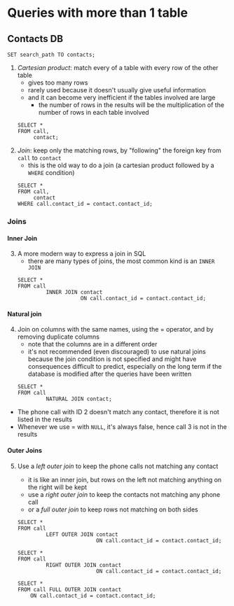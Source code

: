 # Queries with more than 1 table

## Contacts DB

```postgresql
SET search_path TO contacts;
```

1. *Cartesian product*: match every of a table with every row of the other table
    - gives too many rows
    - rarely used because it doesn't usually give useful information
    - and it can become very inefficient if the tables involved are large
        - the number of rows in the results will be the multiplication of the number of rows in each table involved
   ```postgresql
   SELECT *
   FROM call,
        contact;
   ```
2. *Join*: keep only the matching rows, by "following" the foreign key from `call` to `contact`
    - this is the old way to do a join (a cartesian product followed by a `WHERE` condition)
   ```postgresql
   SELECT *
   FROM call,
        contact
   WHERE call.contact_id = contact.contact_id;
   ```

### Joins

#### Inner Join

3. A more modern way to express a join in SQL
    - there are many types of joins, the most common kind is an `INNER JOIN`
   ```postgresql
   SELECT *
   FROM call
            INNER JOIN contact
                       ON call.contact_id = contact.contact_id;
   ```

#### Natural join

4. Join on columns with the same names, using the = operator, and by removing duplicate columns
    - note that the columns are in a different order
    - it's not recommended (even discouraged) to use natural joins because the join condition is not specified and might
      have consequences difficult to predict, especially on the long term if the database is modified after the queries
      have been written
   ```postgresql
   SELECT *
   FROM call
            NATURAL JOIN contact; 
   ```
- The phone call with ID 2 doesn't match any contact, therefore it is not listed in the results
- Whenever we use = with `NULL`, it's always false, hence call 3 is not in the results

#### Outer Joins

5. Use a *left outer join* to keep the phone calls not matching any contact
    - it is like an inner join, but rows on the left not matching anything on the right will be kept
    - use a *right outer join* to keep the contacts not matching any phone call
    - or a *full outer join* to keep rows not matching on both sides
   ```postgresql
   SELECT *
   FROM call
            LEFT OUTER JOIN contact
                            ON call.contact_id = contact.contact_id;
   ```

   ```postgresql
   SELECT *
   FROM call
            RIGHT OUTER JOIN contact
                            ON call.contact_id = contact.contact_id;
   ```
   
   ```postgresql
   SELECT *
   FROM call FULL OUTER JOIN contact
       ON call.contact_id = contact.contact_id;
   ```


